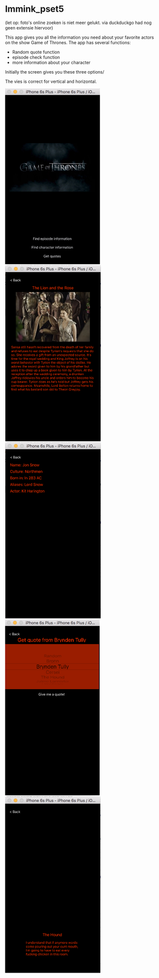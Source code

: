 # Immink_pset5

(let op: foto's online zoeken is niet meer gelukt. via duckduckgo had nog geen extensie hiervoor)


This app gives you all the information you need about your favorite actors on the show Game of Thrones.
The app has several functions:
- Random quote function
- episode check function
- more information about your character

Initially the screen gives you these three options/

The vies is correct for vertical and horizontal. 

![alt text](https://github.com/emmpiiee/Immink_pset5/blob/master/Schermafbeelding%202016-05-22%20om%2023.30.46.png "Logo Title Text 1")
![alt text](https://github.com/emmpiiee/Immink_pset5/blob/master/Schermafbeelding%202016-05-22%20om%2023.31.13.png "Logo Title Text 1")
![alt text](https://github.com/emmpiiee/Immink_pset5/blob/master/Schermafbeelding%202016-05-22%20om%2023.31.29.png "Logo Title Text 1")
![alt text](https://github.com/emmpiiee/Immink_pset5/blob/master/Schermafbeelding%202016-05-22%20om%2023.31.41.png "Logo Title Text 1")
![alt text](https://github.com/emmpiiee/Immink_pset5/blob/master/Schermafbeelding%202016-05-22%20om%2023.31.56.png "Logo Title Text 1")
